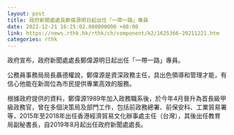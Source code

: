```yaml
---
layout: post
title: 政府新聞處處長鄭偉源明日起出任「一帶一路」專員
date: 2021-12-21 16:25:02.000000000 +08:00
link: https://news.rthk.hk/rthk/ch/component/k2/1625366-20211221.htm
categories: rthk
---
```


政府宣布，政府新聞處處長鄭偉源明日起出任「一帶一路」專員。
 
公務員事務局局長聶德權說，鄭偉源是資深政務主任，具出色領導和管理才能，有信心他能在新崗位為市民提供專業高效的服務。

根據政府提供的資料，鄭偉源1989年加入政務職系後，於今年4月晉升為首長級甲級政務官，曾在多個決策局及部門工作，包括前政務總署、前保安科、工業貿易署等，2015年至2018年出任香港經濟貿易文化辦事處主任（台灣），其後出任教育局副秘書長，自2019年8月起出任政府新聞處處長。
